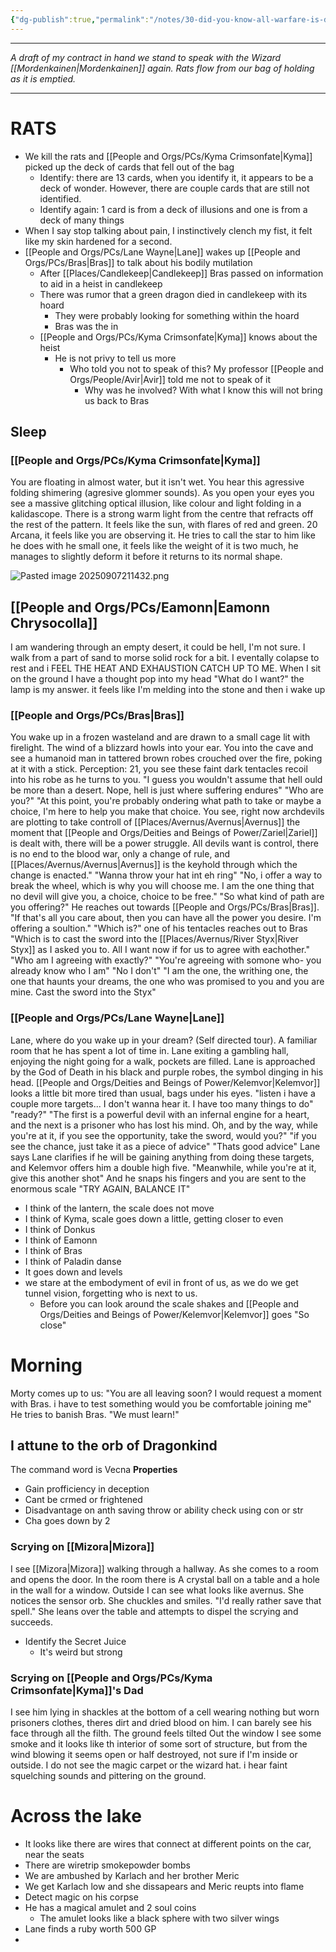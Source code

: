 ```yaml
---
{"dg-publish":true,"permalink":"/notes/30-did-you-know-all-warfare-is-deception/"}
---
```



---


*A draft of my contract in hand we stand to speak with the Wizard [[Mordenkainen\|Mordenkainen]] again. Rats flow from our bag of holding as it is emptied.*

---

# RATS
- We kill the rats and [[People and Orgs/PCs/Kyma Crimsonfate\|Kyma]] picked up the deck of cards that fell out of the bag
	- Identify: there are 13 cards, when you identify it, it appears to be a deck of wonder. However, there are couple cards that are still not identified. 
	- Identify again: 1 card is from a deck of illusions and one is from a deck of many things
- When I say stop talking about pain, I instinctively clench my fist, it felt like my skin hardened for a second. 
- [[People and Orgs/PCs/Lane Wayne\|Lane]] wakes up [[People and Orgs/PCs/Bras\|Bras]] to talk about his bodily mutilation
	- After [[Places/Candlekeep\|Candlekeep]] Bras passed on information to aid in a heist in candlekeep
	- There was  rumor that a green dragon died in candlekeep with its hoard
		- They were probably looking for something within the hoard
		- Bras was the in
	- [[People and Orgs/PCs/Kyma Crimsonfate\|Kyma]] knows about the heist
		- He is not privy to tell us more
			- Who told you not to speak of this? My professor [[People and Orgs/People/Avir\|Avir]] told me not to speak of it
				- Why was he involved? With what I know this will not bring us back to Bras
## Sleep
### [[People and Orgs/PCs/Kyma Crimsonfate\|Kyma]]
You are floating in almost water, but it isn't wet. You hear this agressive folding shimering (agresive glommer sounds). As you open your eyes you see a massive glitching optical illusion, like colour and light folding in a kalidascope. There is a strong warm light from the centre that refracts off the rest of the pattern. It feels like the sun, with flares of red and green. 20 Arcana, it feels like you are observing it. He tries to call the star to him like he does with he small one, it feels like the weight of it is two much, he manages to slightly deform it before it returns to its normal shape.

![Pasted image 20250907211432.png](/img/user/Pasted%20image%2020250907211432.png)

## [[People and Orgs/PCs/Eamonn\|Eamonn Chrysocolla]]

I am wandering through an empty desert, it could be hell, I'm not sure. I walk from a part of sand to morse solid rock for a bit. I eventally colapse to rest and i FEEL THE HEAT AND EXHAUSTION CATCH UP TO ME. When I sit on the ground I have a thought pop into my head "What do I want?" the lamp is my answer. it feels like I'm melding into the stone and then i wake up

### [[People and Orgs/PCs/Bras\|Bras]]
You wake up in a frozen wasteland and are drawn to a small cage lit with firelight. The wind of a blizzard howls into your ear. You into the cave and see a humanoid man in tattered brown robes crouched over the fire, poking at it with a stick. Perception: 21, you see these faint dark tentacles recoil into his robe as he turns to you. "I guess you wouldn't assume that hell ould be more than a desert. Nope, hell is just where suffering endures" "Who are you?" "At this point, you're probably ondering what path to take or maybe a choice, I'm here to help you make that choice. You see, right now archdevils are plotting to take controll of [[Places/Avernus/Avernus\|Avernus]] the moment that [[People and Orgs/Deities and Beings of Power/Zariel\|Zariel]] is dealt with, there will be a power struggle. All devils want is control, there is no end to the blood war, only a change of rule, and [[Places/Avernus/Avernus\|Avernus]] is the keyhold through which the change is enacted." "Wanna throw your hat int eh ring" "No, i offer a way to break the wheel, which is why you will choose me. I am the one thing that no devil will give you, a choice,  choice to be free." "So what kind of path are you offering?" He reaches out towards [[People and Orgs/PCs/Bras\|Bras]]. "If that's all you care about, then you can have all the power you desire. I'm offering a soultion." "Which is?" one of his tentacles reaches out to Bras "Which is to cast the sword into the [[Places/Avernus/River Styx\|River Styx]] as I asked you to. All I want now if for us to agree with eachother." "Who am I agreeing with exactly?" "You're agreeing with somone who- you already know who I am" "No I don't" "I am the one, the writhing one, the one that haunts your dreams, the one who was promised to you and you are mine. Cast the sword into the Styx" 

### [[People and Orgs/PCs/Lane Wayne\|Lane]]
Lane, where do you wake up in your dream? (Self directed tour). A familiar room that he has spent a lot of time in. Lane exiting a gambling hall, enjoying the night going for a walk, pockets are filled. Lane is approached by the God of Death in his black and purple robes, the symbol dinging in his head. [[People and Orgs/Deities and Beings of Power/Kelemvor\|Kelemvor]] looks a little bit more tired than usual, bags under his eyes. "listen i have a couple more targets... I don't wanna hear it. I have too many things to do" "ready?" "The first is a powerful devil with an infernal engine for a heart, and the next is a prisoner who has lost his mind. Oh, and by the way, while you're at it, if you see the opportunity, take the sword, would you?" "if you see the chance, just take it as a piece of advice"
"Thats good advice" Lane says
Lane clarifies if he will be gaining anything from doing these targets, and Kelemvor offers him a double high five.
"Meanwhile, while you're at it, give this another shot" And he snaps his fingers and you are sent to the enormous scale
"TRY AGAIN, BALANCE IT"
- I think of the lantern, the scale does not move
- I think of Kyma, scale goes down a little, getting closer to even
- I think of Donkus
- I think of Eamonn
- I think of Bras
- I think of Paladin danse
- It goes down and levels
- we stare at the embodyment of evil in front of us, as we do we get tunnel vision, forgetting who is next to us. 
	- Before you can look around the scale shakes and [[People and Orgs/Deities and Beings of Power/Kelemvor\|Kelemvor]] goes "So close"

# Morning
Morty comes up to us: "You are all leaving soon? I would request a moment with Bras. i have to test something would you be comfortable joining me" He tries to banish Bras. "We must learn!"

## I attune to the orb of Dragonkind
The command word is Vecna
**Properties**
- Gain profficiency in deception
- Cant be crmed or frightened
- Disadvantage on anth saving throw or ability check using con or str
- Cha goes down by 2
### Scrying on [[Mizora\|Mizora]]
I see [[Mizora\|Mizora]] walking through a hallway. As she comes to a room and opens the door. In the room there is A crystal ball on a table and a hole in the wall for a window. Outside I can see what looks like avernus. She notices the sensor orb. She chuckles and smiles. "I'd really rather save that spell." She leans over the table and attempts to dispel the scrying and succeeds. 

- Identify the Secret Juice
	- It's weird but strong

### Scrying on [[People and Orgs/PCs/Kyma Crimsonfate\|Kyma]]'s Dad
I see him lying in shackles at the bottom of a cell wearing nothing but worn prisoners clothes, theres dirt and dried blood on him. I can barely see his face through all the filth.  The ground feels tilted Out the window I see some smoke and it looks like th interior of some sort of structure, but from the wind blowing it seems open or half destroyed, not sure if I'm inside or outside. I do not see the magic carpet or the wizard hat. i hear faint squelching sounds and pittering on the ground. 

# Across the lake
- It looks like there are wires that connect at different points on the car, near the seats
- There are wiretrip smokepowder bombs 
- We are ambushed by Karlach and her brother Meric
- We get Karlach low and she dissapears and Meric reupts into flame
- Detect magic on his corpse
- He has a magical amulet and 2 soul coins
	- The amulet looks like a black sphere with two silver wings
- Lane finds a ruby worth 500 GP
- 
